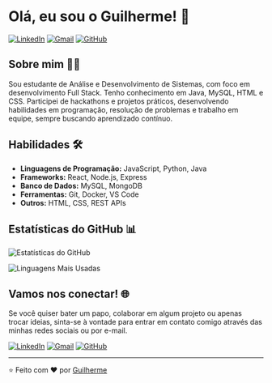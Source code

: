 # Olá, eu sou o Guilherme! 👋

[![LinkedIn](https://img.shields.io/badge/LinkedIn-0077B5?style=for-the-badge&logo=linkedin&logoColor=white)](https://www.linkedin.com/in/guilherme-oliveiradev/)
[![Gmail](https://img.shields.io/badge/Gmail-D14836?style=for-the-badge&logo=gmail&logoColor=white)](mailto:nelson.domiciano.nd@gmail.com)
[![GitHub](https://img.shields.io/badge/GitHub-100000?style=for-the-badge&logo=github&logoColor=white)](https://github.com/gui-developer)

## Sobre mim 👨‍💻

Sou estudante de Análise e Desenvolvimento de Sistemas, com foco em desenvolvimento Full Stack. Tenho conhecimento em Java, MySQL, HTML e CSS. Participei de hackathons e projetos práticos, desenvolvendo habilidades em programação, resolução de problemas e trabalho em equipe, sempre buscando aprendizado contínuo.

## Habilidades 🛠️

- **Linguagens de Programação:** JavaScript, Python, Java
- **Frameworks:** React, Node.js, Express
- **Banco de Dados:** MySQL, MongoDB
- **Ferramentas:** Git, Docker, VS Code
- **Outros:** HTML, CSS, REST APIs


## Estatísticas do GitHub 📊

![Estatísticas do GitHub](https://github-readme-stats.vercel.app/api?username=gui-developer&show_icons=true&theme=radical)

![Linguagens Mais Usadas](https://github-readme-stats.vercel.app/api/top-langs/?username=gui-developer&layout=compact&theme=radical)

## Vamos nos conectar! 🌐

Se você quiser bater um papo, colaborar em algum projeto ou apenas trocar ideias, sinta-se à vontade para entrar em contato comigo através das minhas redes sociais ou por e-mail.

[![LinkedIn](https://img.shields.io/badge/LinkedIn-0077B5?style=for-the-badge&logo=linkedin&logoColor=white)](https://www.linkedin.com/in/guilherme-oliveiradev/)
[![Gmail](https://img.shields.io/badge/Gmail-D14836?style=for-the-badge&logo=gmail&logoColor=white)](mailto:nelson.domiciano.nd@gmail.com)
[![GitHub](https://img.shields.io/badge/GitHub-100000?style=for-the-badge&logo=github&logoColor=white)](https://github.com/gui-developer)

---

⭐️ Feito com ❤️ por [Guilherme](https://github.com/gui-developer)

